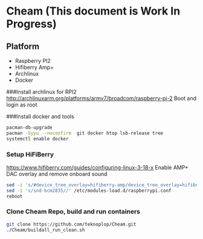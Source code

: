 # Cheam (This document is Work In Progress)

## Platform

* Raspberry PI2 
* Hifiberry Amp+
* Archlinux
* Docker

###Install archlinux for RPI2
http://archlinuxarm.org/platforms/armv7/broadcom/raspberry-pi-2
Boot and login as root

###Install docker and tools

```bash
pacman-db-upgrade 
pacman -Syyu --noconfirm  git docker htop lsb-release tree
systemctl enable docker
```

### Setup HiFiBerry 

https://www.hifiberry.com/guides/configuring-linux-3-18-x
Enable AMP+ DAC overlay and remove onboard sound

```bash
sed -i 's/#device_tree_overlay=hifiberry-amp/device_tree_overlay=hifiberry-amp/' config.txt
sed -i 's/snd-bcm2835//' /etc/modules-load.d/raspberrypi.conf
reboot
```

### Clone Cheam Repo, build and run containers

```bash
git clone https://github.com/teknoplop/Cheam.git
./Cheam/buildall_run_clean.sh
